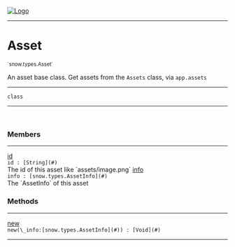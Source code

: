 
[![Logo](../../../images/logo.png)](../../../api/index.html)

---



<h1>Asset</h1>
<small>`snow.types.Asset`</small>

An asset base class. Get assets from the `Assets` class, via `app.assets`

---

`class`

---

&nbsp;
&nbsp;



<h3>Members</h3> <hr/><span class="member apipage">
                <a name="id"><a class="lift" href="#id">id</a></a><div class="clear"></div><code class="signature apipage">id : [String](#)</code><br/></span>
            <span class="small_desc_flat">The id of this asset like `assets/image.png`</span><span class="member apipage">
                <a name="info"><a class="lift" href="#info">info</a></a><div class="clear"></div><code class="signature apipage">info : [snow.types.AssetInfo](#)</code><br/></span>
            <span class="small_desc_flat">The `AssetInfo` of this asset</span>





<h3>Methods</h3> <hr/><span class="method apipage">
            <a name="new"><a class="lift" href="#new">new</a></a> <div class="clear"></div><code class="signature apipage">new(\_info:[snow.types.AssetInfo](#)<span></span>) : [Void](#)</code><br/><span class="small_desc_flat"></span>
        </span>
    





---

&nbsp;
&nbsp;
&nbsp;
&nbsp;